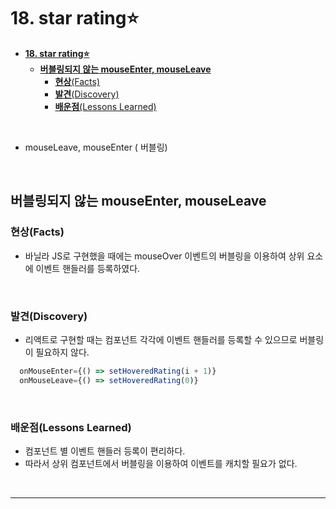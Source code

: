 # **18. star rating⭐**

- [**18. star rating⭐**](#18-star-rating)
  - [**버블링되지 않는 mouseEnter, mouseLeave**](#버블링되지-않는-mouseenter-mouseleave)
    - [**현상**(Facts)](#현상facts)
    - [**발견**(Discovery)](#발견discovery)
    - [**배운점**(Lessons Learned)](#배운점lessons-learned)

<br>

- mouseLeave, mouseEnter ( 버블링)

<br>

## **버블링되지 않는 mouseEnter, mouseLeave**

### **현상**(Facts)

- 바닐라 JS로 구현했을 때에는 mouseOver 이벤트의 버블링을 이용하여 상위 요소에 이벤트 핸들러를 등록하였다.

<br>

### **발견**(Discovery)

- 리액트로 구현할 때는 컴포넌트 각각에 이벤트 핸들러를 등록할 수 있으므로 버블링이 필요하지 않다.

```js
  onMouseEnter={() => setHoveredRating(i + 1)}
  onMouseLeave={() => setHoveredRating(0)}
```

<br>

### **배운점**(Lessons Learned)

- 컴포넌트 별 이벤트 핸들러 등록이 편리하다.
- 따라서 상위 컴포넌트에서 버블링을 이용하여 이벤트를 캐치할 필요가 없다.

<br>

<!-- ## **선언**(Declation)

-

<br> -->

---

<!--

```
react-dom.development.js:86 Warning:

Received `false` for a non-boolean attribute `hovered`.

If you want to write it to the DOM, pass a string instead: hovered="false" or hovered={value.toString()}.

If you used to conditionally omit it with hovered={condition && value}, pass hovered={condition ? value : undefined} instead.
```

1.  React에서 조건부로 props를 설정할 때, `hovered={condition && value}` 대신 `hovered={condition ? value : undefined}`를 사용하는 것이 권장됩니다. 이는 후자를 사용할 경우 경고 메시지가 발생할 수 있기 때문입니다.

경고 메시지는 "Received false for a non-boolean attribute hovered."와 같이 표시됩니다. 이는 조건이 false일 때는 hovered prop이 설정되지 않기 때문에, prop의 값이 boolean(`true` 또는 `false`)이 되기 때문입니다. 그러나 조건이 `false`일 경우, hovered prop은 `undefined`로 전달됩니다.

React 프레임워크에서 prop의 값이 없을 때는 일반적으로 boolean `false`로 간주되는데, 이는 prop이 다른 데이터 타입을 예상할 때 문제를 일으킬 수 있습니다. 이러한 문제를 방지하기 위해 조건이 `false`일 때는 명시적으로 `undefined`를 전달하는 것이 좋습니다. 이렇게 하면 prop이 정의되지만 값이 없는 상태가 되며, 경고 메시지를 방지할 수 있습니다.

예를 들어, `hovered={isHovered && 'red'}` 대신 `hovered={isHovered ? 'red' : undefined}`와 같이 사용할 수 있습니다. 이렇게 하면 isHovered가 true일 때는 'red' 값을 갖는 hovered prop이 전달되고, false일 때는 값이 없는 상태로 전달됩니다. 이는 위에서 언급한 경고 메시지를 방지하며, hovered prop이 값이 없어도 정의되도록 보장합니다.

2.  SVG 요소는 일반 HTML 요소와는 다른 방식으로 동작하기 때문에, React에서 일부 속성을 처리하는 방식도 다릅니다.

SVG 요소는 다른 HTML 요소와는 달리 일반적으로 CSS 스타일을 적용하는 대신, 속성(attributes)을 사용하여 스타일을 적용합니다. 따라서, SVG 요소에서 일부 속성은 불리언(boolean) 타입이 아닌 다른 타입으로 사용됩니다.

React에서 불리언 타입이 아닌 속성을 다룰 때, 일부 속성이 전달되지 않을 경우 오류를 발생시키거나 예기치 않은 동작을 할 수 있습니다. 이러한 문제를 방지하기 위해, React에서 SVG 요소에서는 "hovered={condition && value}" 대신 "hovered={condition ? value : undefined}"와 같은 방식으로 속성을 처리하는 것이 권장됩니다.

따라서, 일부 요소에서는 이러한 주의를 강조하지 않아도 되는 경우도 있지만, SVG 요소에서는 이러한 주의가 필요한 경우가 많습니다.

-->
